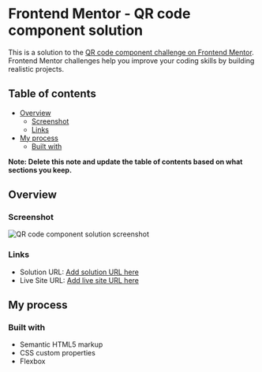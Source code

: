 # Frontend Mentor - QR code component solution

This is a solution to the [QR code component challenge on Frontend Mentor](https://www.frontendmentor.io/challenges/qr-code-component-iux_sIO_H). Frontend Mentor challenges help you improve your coding skills by building realistic projects. 

## Table of contents

- [Overview](#overview)
  - [Screenshot](#screenshot)
  - [Links](#links)
- [My process](#my-process)
  - [Built with](#built-with)

**Note: Delete this note and update the table of contents based on what sections you keep.**

## Overview

### Screenshot

![QR code component solution screenshot](./images/screenshot.jpg)

### Links

- Solution URL: [Add solution URL here](https://github.com/jedcanchola/frontend-challenges/tree/main/qr-component/qr-code-component-main)
- Live Site URL: [Add live site URL here](https://jedcanchola.github.io/frontend-challenges/qr-component/qr-code-component-main/)

## My process

### Built with

- Semantic HTML5 markup
- CSS custom properties
- Flexbox
